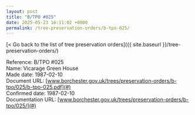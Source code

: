 ```yaml
---
layout: post
title: "B/TPO #025"
date: 2025-05-23 16:11:02 +0000
permalink: /tree-preservation-orders/b-tpo-025/
---
```


[< Go back to the list of tree preservation orders]({{ site.baseurl }}/tree-preservation-orders/)

Reference:	B/TPO #025 <br/>
Name: Vicarage Green House<br/>
Made date: 1987-02-10<br/>
Document URL: [www.borchester.gov.uk/trees/preservation-orders/b-tpo/025/b-tpo-025.pdf](#)<br/>
Confirmed date: 1987-02-10<br/>
Documentation URL: [www.borchester.gov.uk/trees/preservation-orders/b-tpo/025/](#)<br/>
